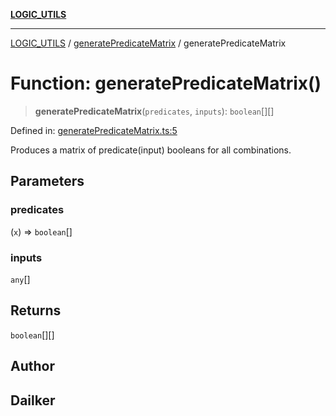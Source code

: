 [**LOGIC_UTILS**](../../README.md)

***

[LOGIC_UTILS](../../README.md) / [generatePredicateMatrix](../README.md) / generatePredicateMatrix

# Function: generatePredicateMatrix()

> **generatePredicateMatrix**(`predicates`, `inputs`): `boolean`[][]

Defined in: [generatePredicateMatrix.ts:5](https://github.com/dailker/everyutil/blob/26e2bb73429918cf0d08899e9efd90b82a42c92e/src/logic/generatePredicateMatrix.ts#L5)

Produces a matrix of predicate(input) booleans for all combinations.

## Parameters

### predicates

(`x`) => `boolean`[]

### inputs

`any`[]

## Returns

`boolean`[][]

## Author

## Dailker
